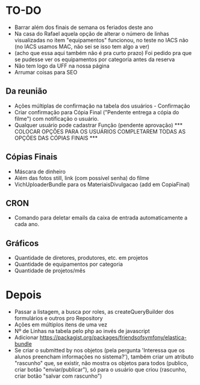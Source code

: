 # TO-DO

- Barrar além dos finais de semana os feriados deste ano
- Na casa do Rafael aquela opção de alterar o número de linhas visualizadas no item "equipamentos" funcionou, no teste no IACS não (no IACS usamos MAC, não sei se isso tem algo a ver)
- (acho que essa aqui também não é pra curto prazo) Foi pedido pra que se pudesse ver os equipamentos por categoria antes da reserva
- Não tem logo da UFF na nossa página
- Arrumar coisas para SEO

## Da reunião
- Ações múltiplas de confirmação na tabela dos usuários - Confirmação
- Criar confirmação para Cópia Final ("Pendente entrega a cópia do filme") com notificação o usuário.
- Qualquer usuário pode cadastrar Função (pendente aprovação) *** COLOCAR OPÇÕES PARA OS USUÁRIOS COMPLETAREM TODAS AS OPÇÕES DAS CÓPIAS FINAIS ***

## Cópias Finais
- Máscara de dinheiro
- Além das fotos still, link (com possível senha) do filme
- VichUploaderBundle para os MateriaisDivulgacao (add em CopiaFinal)

## CRON
- Comando para deletar emails da caixa de entrada automaticamente a cada ano.

## Gráficos
- Quantidade de diretores, produtores, etc. em projetos
- Quantidade de equipamentos por categoria
- Quantidade de projetos/mês

# Depois
- Passar a listagem, a busca por roles, as createQueryBuilder dos formulários e outros pro Repository
- Ações em múltiplos itens de uma vez
- Nº de Linhas na tabela pelo php ao invés de javascript
- Adicionar https://packagist.org/packages/friendsofsymfony/elastica-bundle
- Se criar o submitted by nos objetos (pela pergunta 'Interessa que os alunos preencham informações no sistema?'), também criar um atributo "rascunho" que, se existir, não mostra os objetos para todos (publico, criar botão "enviar/publicar"), só para o usuário que criou (rascunho, criar botão "salvar com rascunho")
